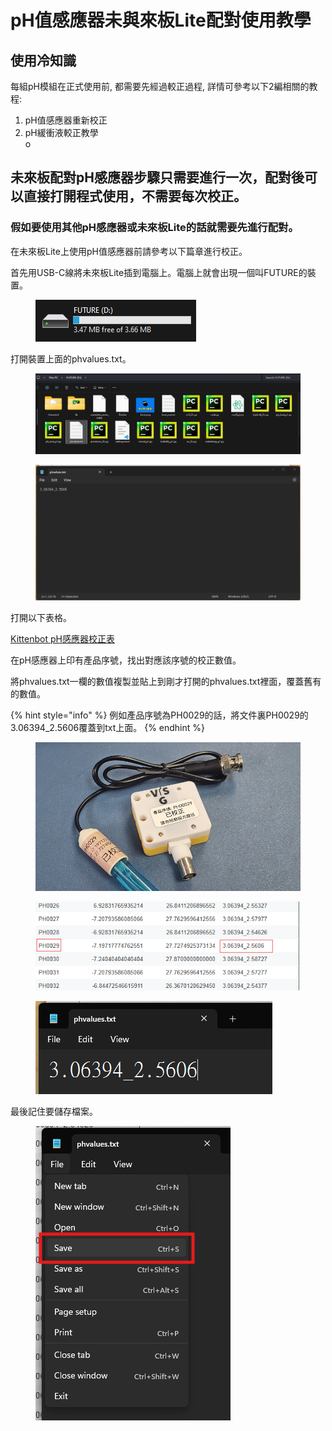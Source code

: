 # pH值感應器未與來板Lite配對使用教學

## 使用冷知識

每組pH模組在正式使用前, 都需要先經過較正過程, 詳情可參考以下2編相關的教程:

1. pH值感應器重新校正
2. pH緩衝液較正教學\
   o

## 未來板配對pH感應器步驟只需要進行一次，配對後可以直接打開程式使用，不需要每次校正。

### 假如要使用其他pH感應器或未來板Lite的話就需要先進行配對。

在未來板Lite上使用pH值感應器前請參考以下篇章進行校正。

首先用USB-C線將未來板Lite插到電腦上。電腦上就會出現一個叫FUTURE的裝置。

<figure><img src="../../.gitbook/assets/image (77).png" alt=""><figcaption></figcaption></figure>

打開裝置上面的phvalues.txt。

<figure><img src="../../.gitbook/assets/image (78).png" alt=""><figcaption></figcaption></figure>

<figure><img src="../../.gitbook/assets/image (79).png" alt=""><figcaption></figcaption></figure>

打開以下表格。

[Kittenbot pH感應器校正表](https://docs.google.com/spreadsheets/d/e/2PACX-1vQLuSB8zBGkKfIusgHPma223irdl7URXBmrj7q53Yfq_nhGdVtS0KCjaJpCZedOm8zSXSxPMp4OqNW6/pubhtml?gid=1315113214\&single=true)

在pH感應器上印有產品序號，找出對應該序號的校正數值。

將phvalues.txt一欄的數值複製並貼上到剛才打開的phvalues.txt裡面，覆蓋舊有的數值。

{% hint style="info" %}
例如產品序號為PH0029的話，將文件裏PH0029的3.06394\_2.5606覆蓋到txt上面。
{% endhint %}

<figure><img src="../../.gitbook/assets/ph0029 (1).jpg" alt=""><figcaption></figcaption></figure>

<figure><img src="../../.gitbook/assets/image (83).png" alt=""><figcaption></figcaption></figure>

<figure><img src="../../.gitbook/assets/image (85).png" alt=""><figcaption></figcaption></figure>

最後記住要儲存檔案。

<figure><img src="../../.gitbook/assets/image (84).png" alt=""><figcaption></figcaption></figure>
